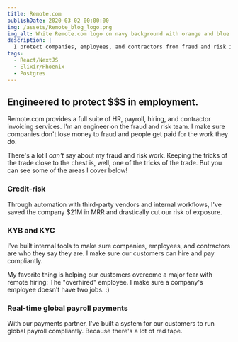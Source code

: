 ```yaml
---
title: Remote.com
publishDate: 2020-03-02 00:00:00
img: /assets/Remote_blog_logo.png
img_alt: White Remote.com logo on navy background with orange and blue artistic geometric lines
description: |
  I protect companies, employees, and contractors from fraud and risk in the HR and payroll space.
tags:
  - React/NextJS
  - Elixir/Phoenix
  - Postgres
---
```


## Engineered to protect $$$ in employment.

Remote.com provides a full suite of HR, payroll, hiring, and contractor invoicing services. I'm an engineer on the fraud and risk team. I make sure companies don't lose money to fraud and people get paid for the work they do.

There's a lot I _can't_ say about my fraud and risk work. Keeping the tricks of the trade close to the chest is, well, one of the tricks of the trade. But you can see some of the areas I cover below!

### Credit-risk

Through automation with third-party vendors and internal workflows, I've saved the company $21M in MRR and drastically cut our risk of exposure.

### KYB and KYC

I've built internal tools to make sure companies, employees, and contractors are who they say they are. I make sure our customers can hire and pay compliantly. 

My favorite thing is helping our customers overcome a major fear with remote hiring: The "overhired" employee. I make sure a company's employee doesn't have two jobs. :) 

### Real-time global payroll payments

With our payments partner, I've built a system for our customers to run global payroll compliantly. Because there's a lot of red tape. 

